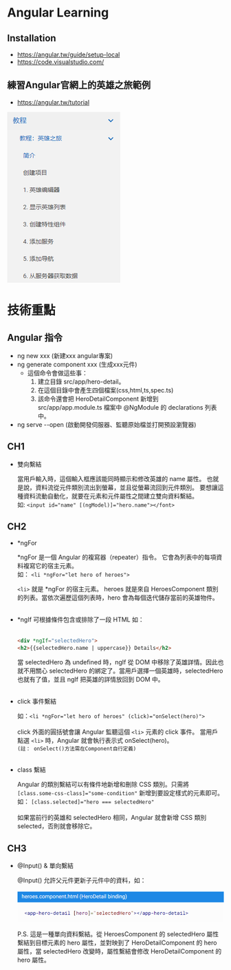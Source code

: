 # Angular Learning

## Installation
- https://angular.tw/guide/setup-local
- https://code.visualstudio.com/

## 練習Angular官網上的英雄之旅範例

- https://angular.tw/tutorial

![](hero.png)

# 技術重點

## Angular 指令

+ ng new xxx (新建xxx angular專案)
+ ng generate component xxx (生成xxx元件)
    - 這個命令會做這些事： 
      1. 建立目錄 src/app/hero-detail。 
      2. 在這個目錄中會產生四個檔案(css,html,ts,spec.ts) 
      3. 該命令還會把 HeroDetailComponent 新增到 src/app/app.module.ts 檔案中 @NgModule 的 declarations 列表中。
+ ng serve --open (啟動開發伺服器、監聽原始檔並打開預設瀏覽器)

## CH1
+ 雙向繫結

    當用戶輸入時，這個輸入框應該能同時顯示和修改英雄的 name 屬性。 也就是說，資料流從元件類別流出到螢幕，並且從螢幕流回到元件類別。
    要想讓這種資料流動自動化，就要在元素和元件屬性之間建立雙向資料繫結。<br>
    如: `<input id="name" [(ngModel)]="hero.name"></font>`

## CH2
+ *ngFor
    
    *ngFor 是一個 Angular 的複寫器（repeater）指令。 它會為列表中的每項資料複寫它的宿主元素。<br>
    如： `<li *ngFor="let hero of heroes">`

    `<li>` 就是 *ngFor 的宿主元素。
    heroes 就是來自 HeroesComponent 類別的列表。當依次遍歷這個列表時，hero 會為每個迭代儲存當前的英雄物件。<br><br>

+ *ngIf
    可根據條件包含或排除了一段 HTML
    如：<br><br>
    ```html 
    <div *ngIf="selectedHero">
    <h2>{{selectedHero.name | uppercase}} Details</h2>
    ```
    當 selectedHero 為 undefined 時，ngIf 從 DOM 中移除了英雄詳情。因此也就不用關心 selectedHero 的綁定了。當用戶選擇一個英雄時，selectedHero 也就有了值，並且 ngIf 把英雄的詳情放回到 DOM 中。<br><br>

+ click 事件繫結

    如：`<li *ngFor="let hero of heroes" (click)="onSelect(hero)">`<br><br>
    click 外面的圓括號會讓 Angular 監聽這個 `<li>` 元素的 click 事件。 當用戶點選 `<li>` 時，Angular 就會執行表示式 onSelect(hero)。<br>
    `(註： onSelect()方法需在Component自行定義)` <br><br>

+ class 繫結

    Angular 的類別繫結可以有條件地新增和刪除 CSS 類別。只需將 `[class.some-css-class]="some-condition"` 新增到要設定樣式的元素即可。<br>
    如： `[class.selected]="hero === selectedHero"` <br><br>
    如果當前行的英雄和 selectedHero 相同，Angular 就會新增 CSS 類別 selected，否則就會移除它。

## CH3

+ @Input() & 單向繫結

    @Input() 允許父元件更新子元件中的資料，如：<br><br>
    ![](Input.png)
    
    P.S. 這是一種單向資料繫結。從 HeroesComponent 的 selectedHero 屬性繫結到目標元素的 hero 屬性，並對映到了 HeroDetailComponent 的 hero 屬性，當 selectedHero 改變時，屬性繫結會修改 HeroDetailComponent 的 hero 屬性。